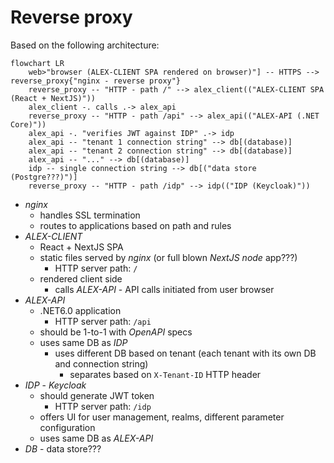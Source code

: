 # Reverse proxy

Based on the following architecture:

```mermaid
flowchart LR
    web>"browser (ALEX-CLIENT SPA rendered on browser)"] -- HTTPS --> reverse_proxy{"nginx - reverse proxy"}
    reverse_proxy -- "HTTP - path /" --> alex_client(("ALEX-CLIENT SPA (React + NextJS)"))
    alex_client -. calls .-> alex_api
    reverse_proxy -- "HTTP - path /api" --> alex_api(("ALEX-API (.NET Core)"))
    alex_api -. "verifies JWT against IDP" .-> idp
    alex_api -- "tenant 1 connection string" --> db[(database)]
    alex_api -- "tenant 2 connection string" --> db[(database)]
    alex_api -- "..." --> db[(database)]
    idp -- single connection string --> db[("data store (Postgre???)")]   
    reverse_proxy -- "HTTP - path /idp" --> idp(("IDP (Keycloak)"))    
```

- _nginx_ 
  - handles SSL termination
  - routes to applications based on path and rules
- _ALEX-CLIENT_
  - React + NextJS SPA
  - static files served by _nginx_ (or full blown _NextJS node_ app???)
    - HTTP server path: ```/```
  - rendered client side
    - calls _ALEX-API_ - API calls initiated from user browser
- _ALEX-API_
  - .NET6.0 application
    - HTTP server path: ```/api```
  - should be 1-to-1 with _OpenAPI_ specs
  - uses same DB as _IDP_
    - uses different DB based on tenant (each tenant with its own DB and connection string)
      - separates based on ```X-Tenant-ID``` HTTP header
- _IDP_ - _Keycloak_
  - should generate JWT token
    - HTTP server path: ```/idp```
  - offers UI for user management, realms, different parameter configuration
  - uses same DB as _ALEX-API_
- _DB_ - data store???